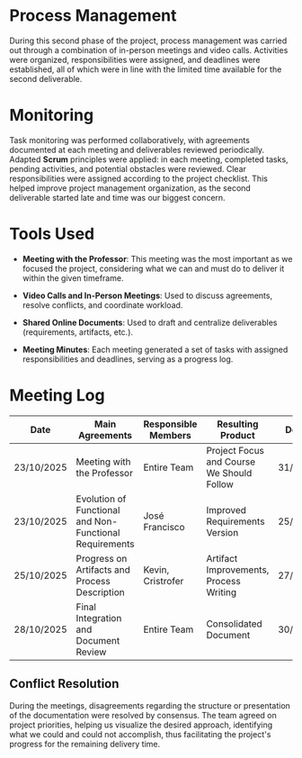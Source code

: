 # Process Management

During this second phase of the project, process management was carried out through a combination of in-person meetings and video calls. Activities were organized, responsibilities were assigned, and deadlines were established, all of which were in line with the limited time available for the second deliverable.

# Monitoring

Task monitoring was performed collaboratively, with agreements documented at each meeting and deliverables reviewed periodically. Adapted **Scrum** principles were applied: in each meeting, completed tasks, pending activities, and potential obstacles were reviewed. Clear responsibilities were assigned according to the project checklist. This helped improve project management organization, as the second deliverable started late and time was our biggest concern.

# Tools Used

* **Meeting with the Professor**: This meeting was the most important as we focused the project, considering what we can and must do to deliver it within the given timeframe.

* **Video Calls and In-Person Meetings**: Used to discuss agreements, resolve conflicts, and coordinate workload.

* **Shared Online Documents**: Used to draft and centralize deliverables (requirements, artifacts, etc.).

* **Meeting Minutes**: Each meeting generated a set of tasks with assigned responsibilities and deadlines, serving as a progress log.

# Meeting Log

| Date             | Main Agreements                                         | Responsible Members              | Resulting Product                         | Deadline |
| -----------------| --------------------------------------------------------| -------------------------------- | --------------------------------          | ---------- |
| 23/10/2025       | Meeting with the Professor                              | Entire Team                      | Project Focus and Course We Should Follow | 31/10/2025 |
| 23/10/2025 | Evolution of Functional and Non-Functional Requirements | José Francisco                   | Improved Requirements Version | 25/10/2025 |
| 25/10/2025 | Progress on Artifacts and Process Description           | Kevin, Cristrofer                | Artifact Improvements, Process Writing | 27/10/2025 |
| 28/10/2025 | Final Integration and Document Review                   | Entire Team                      | Consolidated Document | 30/10/2025 |

## Conflict Resolution

During the meetings, disagreements regarding the structure or presentation of the documentation were resolved by consensus. The team agreed on project priorities, helping us visualize the desired approach, identifying what we could and could not accomplish, thus facilitating the project's progress for the remaining delivery time.
